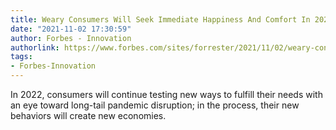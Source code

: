 ```yaml
---
title: Weary Consumers Will Seek Immediate Happiness And Comfort In 2022
date: "2021-11-02 17:30:59"
author: Forbes - Innovation
authorlink: https://www.forbes.com/sites/forrester/2021/11/02/weary-consumers-will-seek-immediate-happiness-and-comfort-in-2022/
tags:
- Forbes-Innovation
---
```

In 2022, consumers will continue testing new ways to fulfill their needs with an eye toward long-tail pandemic disruption; in the process, their new behaviors will create new economies.